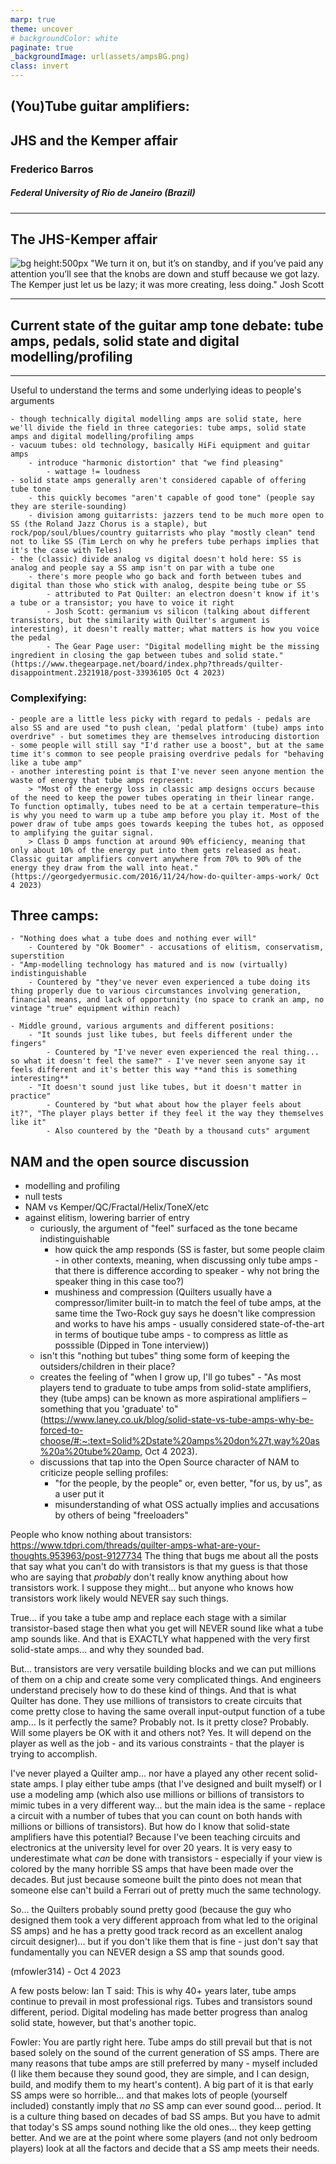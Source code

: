 ```yaml
---
marp: true
theme: uncover
# backgroundColor: white
paginate: true
_backgroundImage: url(assets/ampsBG.png)
class: invert
---
```


## (You)Tube guitar amplifiers:
## JHS and the Kemper affair
### Frederico Barros
##### Federal University of Rio de Janeiro (Brazil)

---
## The JHS-Kemper affair

![bg height:500px](assets/lyingThumbnail.jpg)
"We turn it on, but it’s on standby, and if you’ve paid any attention you’ll see that the knobs are down and stuff because we got lazy. The Kemper just let us be lazy; it was more creating, less doing." Josh Scott

<!-- Note: https://www.guitarworld.com/news/jhs-show-using-kemper-not-tube-amp (accessed Oct 4 2023) -->

---
## Current state of the guitar amp tone debate: tube amps, pedals, solid state and digital modelling/profiling
---

Useful to understand the terms and some underlying ideas to people's arguments

	- though technically digital modelling amps are solid state, here we'll divide the field in three categories: tube amps, solid state amps and digital modelling/profiling amps
	- vacuum tubes: old technology, basically HiFi equipment and guitar amps
		- introduce "harmonic distortion" that "we find pleasing"
			- wattage != loudness
	- solid state amps generally aren't considered capable of offering tube tone
		- this quickly becomes "aren't capable of good tone" (people say they are sterile-sounding)
		- division among guitarrists: jazzers tend to be much more open to SS (the Roland Jazz Chorus is a staple), but rock/pop/soul/blues/country guitarrists who play "mostly clean" tend not to like SS (Tim Lerch on why he prefers tube perhaps implies that it's the case with Teles)
	- the (classic) divide analog vs digital doesn't hold here: SS is analog and people say a SS amp isn't on par with a tube one
		- there's more people who go back and forth between tubes and digital than those who stick with analog, despite being tube or SS
			- attributed to Pat Quilter: an electron doesn't know if it's a tube or a transistor; you have to voice it right
			- Josh Scott: germanium vs silicon (talking about different transistors, but the similarity with Quilter's argument is interesting), it doesn't really matter; what matters is how you voice the pedal
			- The Gear Page user: "Digital modelling might be the missing ingredient in closing the gap between tubes and solid state." (https://www.thegearpage.net/board/index.php?threads/quilter-disappointment.2321918/post-33936105 Oct 4 2023)
		
### Complexifying:
	- people are a little less picky with regard to pedals - pedals are also SS and are used "to push clean, 'pedal platform' (tube) amps into overdrive" - but sometimes they are themselves introducing distortion
	- some people will still say "I'd rather use a boost", but at the same time it's common to see people praising overdrive pedals for "behaving like a tube amp"
	- another interesting point is that I've never seen anyone mention the waste of energy that tube amps represent:
		> "Most of the energy loss in classic amp designs occurs because of the need to keep the power tubes operating in their linear range. To function optimally, tubes need to be at a certain temperature–this is why you need to warm up a tube amp before you play it. Most of the power draw of tube amps goes towards keeping the tubes hot, as opposed to amplifying the guitar signal.
		> Class D amps function at around 90% efficiency, meaning that only about 10% of the energy put into them gets released as heat. Classic guitar amplifiers convert anywhere from 70% to 90% of the energy they draw from the wall into heat." (https://georgedyermusic.com/2016/11/24/how-do-quilter-amps-work/ Oct 4 2023)
	
## Three camps:
	- "Nothing does what a tube does and nothing ever will"
		- Countered by "Ok Boomer" - accusations of elitism, conservatism, superstition
	- "Amp-modelling technology has matured and is now (virtually) indistinguishable
		- Countered by "they've never even experienced a tube doing its thing properly due to various circumstances involving generation, financial means, and lack of opportunity (no space to crank an amp, no vintage "true" equipment within reach)
	
	- Middle ground, various arguments and different positions:
		- "It sounds just like tubes, but feels different under the fingers"
			- Countered by "I've never even experienced the real thing... so what it doesn't feel the same?" - I've never seen anyone say it feels different and it's better this way **and this is something interesting**
		- "It doesn't sound just like tubes, but it doesn't matter in practice"
			- Countered by "but what about how the player feels about it?", "The player plays better if they feel it the way they themselves like it"
			- Also countered by the "Death by a thousand cuts" argument
			

## NAM and the open source discussion
- modelling and profiling
- null tests
- NAM vs Kemper/QC/Fractal/Helix/ToneX/etc
- against elitism, lowering barrier of entry
	- curiously, the argument of "feel" surfaced as the tone became indistinguishable
		- how quick the amp responds (SS is faster, but some people claim - in other contexts, meaning, when discussing only tube amps - that there is difference according to speaker - why not bring the speaker thing in this case too?)
		- mushiness and compression (Quilters usually have a compressor/limiter built-in to match the feel of tube amps, at the same time the Two-Rock guy says he doesn't like compression and works to have his amps - usually considered state-of-the-art in terms of boutique tube amps - to compress as little as posssible (Dipped in Tone interview))
	- isn't this "nothing but tubes" thing some form of keeping the outsiders/children in their place?
	- creates the feeling of "when I grow up, I'll go tubes" - "As most players tend to graduate to tube amps from solid-state amplifiers, they (tube amps) can be known as more aspirational amplifiers – something that you 'graduate' to" (https://www.laney.co.uk/blog/solid-state-vs-tube-amps-why-be-forced-to-choose/#:~:text=Solid%2Dstate%20amps%20don%27t,way%20as%20a%20tube%20amp, Oct 4 2023).
	- discussions that tap into the Open Source character of NAM to criticize people selling profiles:
		- "for the people, by the people" or, even better, "for us, by us", as a user put it
		- misunderstanding of what OSS actually implies and accusations by others of being "freeloaders"


People who know nothing about transistors:
https://www.tdpri.com/threads/quilter-amps-what-are-your-thoughts.953963/post-9127734
The thing that bugs me about all the posts that say what you can't do with transistors is that my guess is that those who are saying that *probably* don't really know anything about how transistors work. I suppose they might... but anyone who knows how transistors work likely would NEVER say such things.

True... if you take a tube amp and replace each stage with a similar transistor-based stage then what you get will NEVER sound like what a tube amp sounds like. And that is EXACTLY what happened with the very first solid-state amps... and why they sounded bad. 

But... transistors are very versatile building blocks and we can put millions of them on a chip and create some very complicated things. And engineers understand precisely how to do these kind of things. And that is what Quilter has done. They use millions of transistors to create circuits that come pretty close to having the same overall input-output function of a tube amp... Is it perfectly the same? Probably not. Is it pretty close? Probably. Will some players be OK with it and others not? Yes. It will depend on the player as well as the job - and its various constraints - that the player is trying to accomplish.

I've never played a Quilter amp... nor have a played any other recent solid-state amps. I play either tube amps (that I've designed and built myself) or I use a modeling amp (which also use millions or billions of transistors to mimic tubes in a very different way... but the main idea is the same - replace a circuit with a number of tubes that you can count on both hands with millions or billions of transistors). But how do I know that solid-state amplifiers have this potential? Because I've been teaching circuits and electronics at the university level for over 20 years. It is very easy to underestimate what *can* be done with transistors - especially if your view is colored by the many horrible SS amps that have been made over the decades. But just because someone built the pinto does not mean that someone else can't build a Ferrari out of pretty much the same technology.

So... the Quilters probably sound pretty good (because the guy who designed them took a very different approach from what led to the original SS amps) and he has a pretty good track record as an excellent analog circuit designer)... but if you don't like them that is fine - just don't say that fundamentally you can NEVER design a SS amp that sounds good.

(mfowler314) - Oct 4 2023

A few posts below:
Ian T said:
This is why 40+ years later, tube amps continue to prevail in most professional rigs. Tubes and transistors sound different, period. Digital modeling has made better progress than analog solid state, however, but that's another topic.

Fowler:
You are partly right here. Tube amps do still prevail but that is not based solely on the sound of the current generation of SS amps. There are many reasons that tube amps are still preferred by many - myself included (I like them because they sound good, they are simple, and I can design, build, and modify them to my heart's content). A big part of it is that early SS amps were so horrible... and that makes lots of people (yourself included) constantly imply that *no* SS amp can ever sound good... period. It is a culture thing based on decades of bad SS amps. But you have to admit that today's SS amps sound nothing like the old ones... they keep getting better. And we are at the point where some players (and not only bedroom players) look at all the factors and decide that a SS amp meets their needs.
